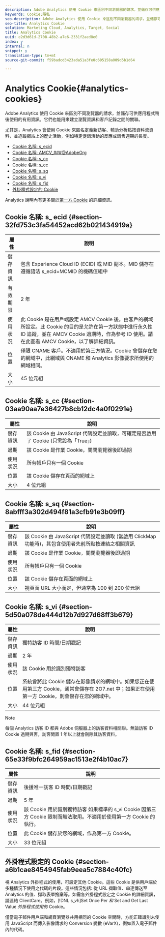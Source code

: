 ```yaml
---
description: Adobe Analytics 使用 Cookie 來區別不同瀏覽器的請求，並儲存可供應用程式稍後使用的有用資訊。它們也能用來建立瀏覽資訊和客戶記錄之間的關聯。
keywords: Cookie;隱私
seo-description: Adobe Analytics 使用 Cookie 來區別不同瀏覽器的請求，並儲存可供應用程式稍後使用的有用資訊。它們也能用來建立瀏覽資訊和客戶記錄之間的關聯。
seo-title: Analytics Cookie
solution: Marketing Cloud, Analytics, Target, Social
title: Analytics Cookie
uuid: e2d3d61d-2708-48b2-a7e6-2331f2aed8e0
index: y
internal: n
snippet: y
translation-type: tm+mt
source-git-commit: f59badcd3423ada51a3fe0c605158a009d5b1d64

---
```



# Analytics Cookie{#analytics-cookies}

Adobe Analytics 使用 Cookie 來區別不同瀏覽器的請求，並儲存可供應用程式稍後使用的有用資訊。它們也能用來建立瀏覽資訊和客戶記錄之間的關聯。

尤其是，Analytics 會使用 Cookie 來匿名定義新訪客、輔助分析點按資料流資料，並追蹤網站上的歷史活動，例如特定促銷活動的反應或銷售週期的長度。

* [Cookie 名稱: s_ecid](../cookies/cookies-mc.md#section-32fd753c3fa54452acd62b021434919a)
* [Cookie 名稱: AMCV_###@AdobeOrg](../cookies/cookies-mc.md#section-a12aa2a9296940ae82d8921b381b8fb0)
* [Cookie 名稱: s_cc](../cookies/cookies-analytics.md#section-03aa90aa7e36427b8cb12dc4a0f0291e)
* [Cookie 名稱: s_cc](../cookies/cookies-analytics.md#section-03aa90aa7e36427b8cb12dc4a0f0291e)
* [Cookie 名稱: s_sq](../cookies/cookies-analytics.md#section-8abfff3a302d494f81a3cfb91e3b09ff)
* [Cookie 名稱: s_vi](../cookies/cookies-analytics.md#section-5d50a078de444d12b7d927d68ff3b679)
* [Cookie 名稱: s_fid](../cookies/cookies-analytics.md#section-65e33f9bfc264959ac1513e2f4b10ac7)
* [外掛程式設定的 Cookie](../cookies/cookies-analytics.md#section-a6b1cae8454945fab9eea5c7884c40fc)

Analytics 說明內有更多關於[第一方 Cookie](/help/interface/cookies/cookies-first-party.md) 的詳細資訊。

## Cookie 名稱: s_ ecid {#section-32fd753c3fa54452acd62b021434919a}

| 屬性 | 說明 |
|--- |--- |
| 儲存資訊 | 包含 Experience Cloud ID (ECID) 或 MID 副本。MID 儲存在遵循語法 s_ecid=MCMID 的機碼值組中 | <ECID> |
| 有效期限 | 2 年 |
| 使用狀況 | 此 Cookie 是在用戶端設定 AMCV Cookie 後，由客戶的網域所設定。此 Cookie 的目的是允許在第一方狀態中進行永久性 ID 追蹤，並在 AMCV Cookie 過期時，作為參考 ID 使用。請在此查看 AMCV Cookie，以了解詳細資訊。 |
| 位置 | 僅限 CNAME 客戶。不適用於第三方情況。Cookie 會儲存在您的網域中，此網域與 CNAME 和 Analytics 影像要求所使用的網域相同。 |
| 大小 | 45 位元組 |

## Cookie 名稱: s_cc {#section-03aa90aa7e36427b8cb12dc4a0f0291e}

| 屬性 | 說明 |
|--- |--- |
| 儲存資訊 | 該 Cookie 由 JavaScript 代碼設定並讀取，可確定是否啟用了 Cookie (只需設為「True」)  |
| 過期 | 該 Cookie 是作業 Cookie，關閉瀏覽器後即過期 |
| 使用狀況 | 所有帳戶只有一個 Cookie |
| 位置 | 該 Cookie 儲存在頁面的網域上 |
| 大小 | 4 位元組 |

## Cookie 名稱: s_sq {#section-8abfff3a302d494f81a3cfb91e3b09ff}

| 屬性 | 說明 |
|--- |--- |
| 儲存資訊 | 該 Cookie 由 JavaScript 代碼設定並讀取 (當啟用 ClickMap 功能時)，其包含使用者先前所點按連結之相關資訊 |
| 過期 | 該 Cookie 是作業 Cookie，關閉瀏覽器後即過期 |
| 使用狀況 | 所有帳戶只有一個 Cookie |
| 位置 | 該 Cookie 儲存在頁面的網域上 |
| 大小 | 視頁面 URL 大小而定，但通常為 100 到 200 位元組 |

## Cookie 名稱: s_vi {#section-5d50a078de444d12b7d927d68ff3b679}

| 屬性 | 說明 |
|--- |--- |
| 儲存資訊 | 獨特訪客 ID 時間/日期戳記 |
| 過期 | 2 年 |
| 使用狀況 | 該 Cookie 用於識別獨特訪客     |
| 位置 | 系統會將此 Cookie 儲存在影像請求的網域中。如果您正在使用第三方 Cookie，通常會儲存在 2O7.net 中；如果正在使用第一方 Cookie，則會儲存在您的網域中。 |
| 大小 | 44 位元組 |

>[!NOTE]
>
>每個 Analytics 訪客 ID 都與 Adobe 伺服器上的訪客資料相關聯。無論訪客 ID Cookie 過期與否，訪客閒置 1 年以上就會刪除其訪客資料。

## Cookie 名稱: s_fid {#section-65e33f9bfc264959ac1513e2f4b10ac7}

| 屬性 | 說明 |
|--- |--- |
| 儲存資訊 | 後援唯一訪客 ID 時間/日期戳記 |
| 過期 | 5 年 |
| 使用狀況 | 該 Cookie 用於識別獨特訪客    如果標準的 s_vi Cookie 因第三方 Cookie 限制而無法取用。不適用於使用第一方 Cookie 的執行。 |
| 位置 | 此 Cookie 儲存於您的網域，作為第一方 Cookie。 |
| 大小 | 33 位元組 |

## 外掛程式設定的 Cookie {#section-a6b1cae8454945fab9eea5c7884c40fc}

視 Analytics 外掛程式的使用，可設定其他 Cookie。這些 Cookie 是供用戶端於多種情況下使用之代碼的片段。這些情況包括: 從 URL 擷取值、串連傳送至 Analytics 的值、擷取表單捨棄等。如需各外掛程式設定之 Cookie 的詳細資訊，請連絡 ClientCare。例如，[!DNL s_vh]Set Once Per *和* Set and Get Last Value *外掛程式使用的* Cookie。

僅當電子郵件用戶端和網頁瀏覽器共用相同的 Cookie 空間時，方能正確識別未使用 JavaScript 而傳入影像請求的 Conversion 變數 (eVarX)，例如置入電子郵件內的代碼。
